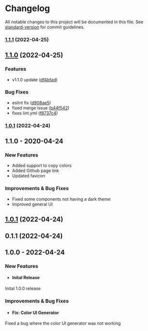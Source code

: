 # Changelog

All notable changes to this project will be documented in this file. See [standard-version](https://github.com/conventional-changelog/standard-version) for commit guidelines.

### [1.1.1](https://github.com/fluid-design-io/color-ui-generator/compare/v1.1.0...v1.1.1) (2022-04-25)

## [1.1.0](https://github.com/fluid-design-io/color-ui-generator/compare/v1.0.7...v1.1.0) (2022-04-25)


### Features

* v1.1.0 update ([df4bfad](https://github.com/fluid-design-io/color-ui-generator/commit/df4bfade55b26ec353b0e42a06ade057c970c43d))


### Bug Fixes

* eslint fix ([d908ae5](https://github.com/fluid-design-io/color-ui-generator/commit/d908ae54f2903de98972b361cf9f8f5c4166029c))
* fixed merge issue ([b44f542](https://github.com/fluid-design-io/color-ui-generator/commit/b44f5422830add3d82373cd22bc6aa3a42236562))
* fixes lint.yml ([f8737c4](https://github.com/fluid-design-io/color-ui-generator/commit/f8737c45b64cb6a956a1519c4ceea1c9d4194be8))

### [1.0.1](https://github.com/fluid-design-io/color-ui-generator/compare/v0.1.1...v1.0.1) (2022-04-24)

## 1.1.0 - 2020-04-24

### New Features

 - Added support to copy colors
 - Added Github page link
 - Updated favicon
  

### Improvements & Bug Fixes

- Fixed some components not having a dark theme
- Improved general UI

  
  

## [1.0.1](https://github.com/fluid-design-io/color-ui-generator/compare/v0.1.1...v1.0.1) (2022-04-24)

  

## 0.1.1 (2022-04-24)

  

## 1.0.0 - 2022-04-24

  

### New Features

  

-  #### Inital Release

Inital 1.0.0 release

  

### Improvements & Bug Fixes

  

-  #### Fix: Color UI Generator

Fixed a bug where the color UI generator was not working